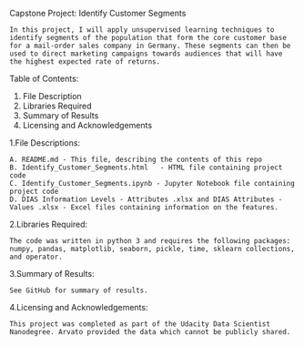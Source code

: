 Capstone Project: Identify Customer Segments

	In this project, I will apply unsupervised learning techniques to identify segments of the population that form the core customer base for a mail-order sales company in Germany. These segments can then be used to direct marketing campaigns towards audiences that will have the highest expected rate of returns. 


Table of Contents:

 1. File Description
 2. Libraries Required
 3. Summary of Results
 4. Licensing and Acknowledgements
 
1.File Descriptions:

	A. README.md - This file, describing the contents of this repo
	B. Identify_Customer_Segments.html	 - HTML file containing project code
	C. Identify_Customer_Segments.ipynb - Jupyter Notebook file containing project code
	D. DIAS Information Levels - Attributes .xlsx and DIAS Attributes - Values .xlsx - Excel files containing information on the features.

2.Libraries Required:

	The code was written in python 3 and requires the following packages: numpy, pandas, matplotlib, seaborn, pickle, time, sklearn collections, and operator.
	
3.Summary of Results:

	See GitHub for summary of results.
	
4.Licensing and Acknowledgements:

	This project was completed as part of the Udacity Data Scientist Nanodegree. Arvato provided the data which cannot be publicly shared.
